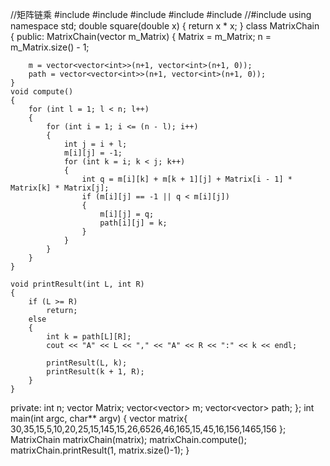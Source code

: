//矩阵链乘
#include <iostream>
#include <algorithm>
#include <vector>
#include <string>
#include <fstream>
//#include <stdexcept>
using namespace std;
double square(double x) { return x * x; }
class MatrixChain
{
public:
	MatrixChain(vector<int> m_Matrix)
	{
		Matrix = m_Matrix;
		n = m_Matrix.size() - 1;
		
		m = vector<vector<int>>(n+1, vector<int>(n+1, 0));
		path = vector<vector<int>>(n+1, vector<int>(n+1, 0));
	}
	void compute()
	{
		for (int l = 1; l < n; l++)
		{
			for (int i = 1; i <= (n - l); i++)
			{
				int j = i + l;
				m[i][j] = -1;
				for (int k = i; k < j; k++)
				{
					int q = m[i][k] + m[k + 1][j] + Matrix[i - 1] * Matrix[k] * Matrix[j];
					if (m[i][j] == -1 || q < m[i][j])
					{
						m[i][j] = q;
						path[i][j] = k;
					}
				}
			}
		}
	}

	void printResult(int L, int R)
	{
		if (L >= R)
			return;
		else
		{
			int k = path[L][R];
			cout << "A" << L << "," << "A" << R << ":" << k << endl;
			
			printResult(L, k);
			printResult(k + 1, R);
		}
    }
private:
	int n;
	vector<int> Matrix;
	vector<vector<int>> m;
	vector<vector<int>> path;
};
int main(int argc, char** argv)
{
	vector<int> matrix{ 30,35,15,5,10,20,25,15,145,15,26,6526,46,165,15,45,16,156,1465,156 };
	MatrixChain matrixChain(matrix);
	matrixChain.compute();
	matrixChain.printResult(1, matrix.size()-1);
}
